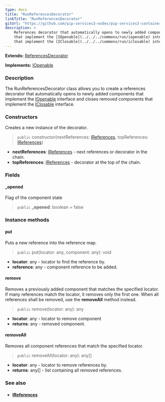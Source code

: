 ```yaml
---
type: docs
title: "RunReferencesDecorator"
linkTitle: "RunReferencesDecorator"
gitUrl: "https://github.com/pip-services3-nodex/pip-services3-container-nodex"
description: >
    References decorator that automatically opens to newly added components
    that implement the [IOpenable](../../../commons/run/iopenable) interface and closes removed components
    that implement the [IClosable](../../../commons/run/iclosable) interface.
---
```


**Extends:** [ReferencesDecorator](../references_decorator)

**Implements:** [IOpenable](../../../commons/run/iopenable)

### Description

The RunReferencesDecorator class allows you to create a references decorator that automatically opens to newly added components that implement the [IOpenable](../../../commons/run/iopenable) interface and closes removed components that implement the [IClosable](../../../commons/run/iclosable) interface.

### Constructors
Creates a new instance of the decorator.

> `public` constructor(nextReferences: [IReferences](../../../commons/refer/ireferences), topReferences: [IReferences](../../../commons/refer/ireferences))

- **nextReferences**: [IReferences](../../../commons/refer/ireferences) - next references or decorator in the chain.
- **topReferences**: [IReferences](../../../commons/refer/ireferences) - decorator at the top of the chain.


### Fields

<span class="hide-title-link">

#### _opened
Flag of the component state
> `public` **_opened**: boolean = false

</span>

### Instance methods

#### put
Puts a new reference into the reference map.

> `public` put(locator: any, component: any): void
- **locator**: any - locator to find the reference by.
- **reference**: any - component reference to be added.


#### remove
Removes a previously added component that matches the specified locator.
If many references match the locator, it removes only the first one.
When all references shall be removed, use the **removeAll** method instead.

> `public` remove(locator: any): any
- **locator**: any - locator to remove component
- **returns**: any - removed component.


#### removeAll
Removes all component references that match the specified locator.

> `public` removeAll(locator: any): any[]
- **locator**: any - locator to remove references by.
- **returns**: any[] - list containing all removed references.

### See also
- #### [IReferences](../../../commons/refer/ireferences)
